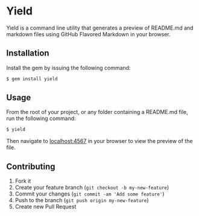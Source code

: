 # Yield

Yield is a command line utility that generates a preview of README.md and markdown files using GitHub Flavored Markdown
in your browser.

## Installation

Install the gem by issuing the following command:

```bash
$ gem install yield
```

## Usage

From the root of your project, or any folder containing a README.md file, run the following command:

```bash
$ yield
```

Then navigate to [localhost:4567](http://localhost:4567) in your browser to view the preview of the file.

## Contributing

1. Fork it
2. Create your feature branch (`git checkout -b my-new-feature`)
3. Commit your changes (`git commit -am 'Add some feature'`)
4. Push to the branch (`git push origin my-new-feature`)
5. Create new Pull Request
